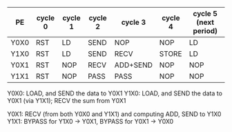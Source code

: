 | PE   | cycle 0 | cycle 1 | cycle 2 | cycle 3  | cycle 4 | cycle 5 (next period) |
| ---- | ------- | ------- | ------- | -------- | ------- | --------------------- |
| Y0X0 | RST     | LD      | SEND    | NOP      | NOP     | LD                    |
| Y1X0 | RST     | LD      | SEND    | RECV     | STORE   | LD                    |
| Y0X1 | RST     | NOP     | RECV    | ADD+SEND | NOP     | NOP                   |
| Y1X1 | RST     | NOP     | PASS    | PASS     | NOP     | NOP                   |


Y0X0: LOAD, and SEND the data to Y0X1
Y1X0: LOAD, and SEND the data to Y0X1 (via Y1X1); RECV the sum from Y0X1

Y0X1: RECV (from both Y0X0 and Y1X1) and computing ADD, SEND to Y1X0
Y1X1: BYPASS for Y1X0 -> Y0X1, BYPASS for Y0X1 -> Y0X0